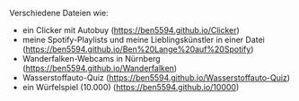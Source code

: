 Verschiedene Dateien wie:
- ein Clicker mit Autobuy (https://ben5594.github.io/Clicker)
- meine Spotify-Playlists und meine Lieblingskünstler in einer Datei (https://ben5594.github.io/Ben%20Lange%20auf%20Spotify)
- Wanderfalken-Webcams in Nürnberg (https://ben5594.github.io/Wanderfalken)
- Wasserstoffauto-Quiz (https://ben5594.github.io/Wasserstoffauto-Quiz)
- ein Würfelspiel (10.000) (https://ben5594.github.io/10000)
